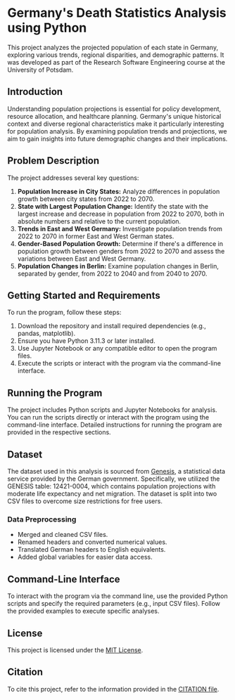 # Germany's Death Statistics Analysis using Python

This project analyzes the projected population of each state in Germany, exploring various trends, regional disparities, and demographic patterns. It was developed as part of the Research Software Engineering course at the University of Potsdam.

## Introduction

Understanding population projections is essential for policy development, resource allocation, and healthcare planning. Germany's unique historical context and diverse regional characteristics make it particularly interesting for population analysis. By examining population trends and projections, we aim to gain insights into future demographic changes and their implications.

## Problem Description

The project addresses several key questions:

1. **Population Increase in City States:** Analyze differences in population growth between city states from 2022 to 2070.
2. **State with Largest Population Change:** Identify the state with the largest increase and decrease in population from 2022 to 2070, both in absolute numbers and relative to the current population.
3. **Trends in East and West Germany:** Investigate population trends from 2022 to 2070 in former East and West German states.
4. **Gender-Based Population Growth:** Determine if there's a difference in population growth between genders from 2022 to 2070 and assess the variations between East and West Germany.
5. **Population Changes in Berlin:** Examine population changes in Berlin, separated by gender, from 2022 to 2040 and from 2040 to 2070.
   
## Getting Started and Requirements

To run the program, follow these steps:

1. Download the repository and install required dependencies (e.g., pandas, matplotlib).
2. Ensure you have Python 3.11.3 or later installed.
3. Use Jupyter Notebook or any compatible editor to open the program files.
4. Execute the scripts or interact with the program via the command-line interface.

## Running the Program

The project includes Python scripts and Jupyter Notebooks for analysis. You can run the scripts directly or interact with the program using the command-line interface. Detailed instructions for running the program are provided in the respective sections.

## Dataset

The dataset used in this analysis is sourced from [Genesis](https://www-genesis.destatis.de/genesis/online), a statistical data service provided by the German government. Specifically, we utilized the GENESIS table: 12421-0004, which contains population projections with moderate life expectancy and net migration. The dataset is split into two CSV files to overcome size restrictions for free users. 

### Data Preprocessing
- Merged and cleaned CSV files.
- Renamed headers and converted numerical values.
- Translated German headers to English equivalents.
- Added global variables for easier data access.

## Command-Line Interface

To interact with the program via the command line, use the provided Python scripts and specify the required parameters (e.g., input CSV files). Follow the provided examples to execute specific analyses.

## License

This project is licensed under the [MIT License](https://gitup.uni-potsdam.de/hassan4/de-deaths-eda/-/blob/main/LICENSE.txt?ref_type=heads).

## Citation

To cite this project, refer to the information provided in the [CITATION file](https://gitup.uni-potsdam.de/hassan4/de-deaths-eda/-/blob/main/CITATION.cff?ref_type=heads).